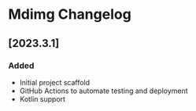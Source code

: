 <!-- Keep a Changelog guide -> https://keepachangelog.com -->

# Mdimg Changelog

## [2023.3.1]

### Added
- Initial project scaffold
- GitHub Actions to automate testing and deployment
- Kotlin support
